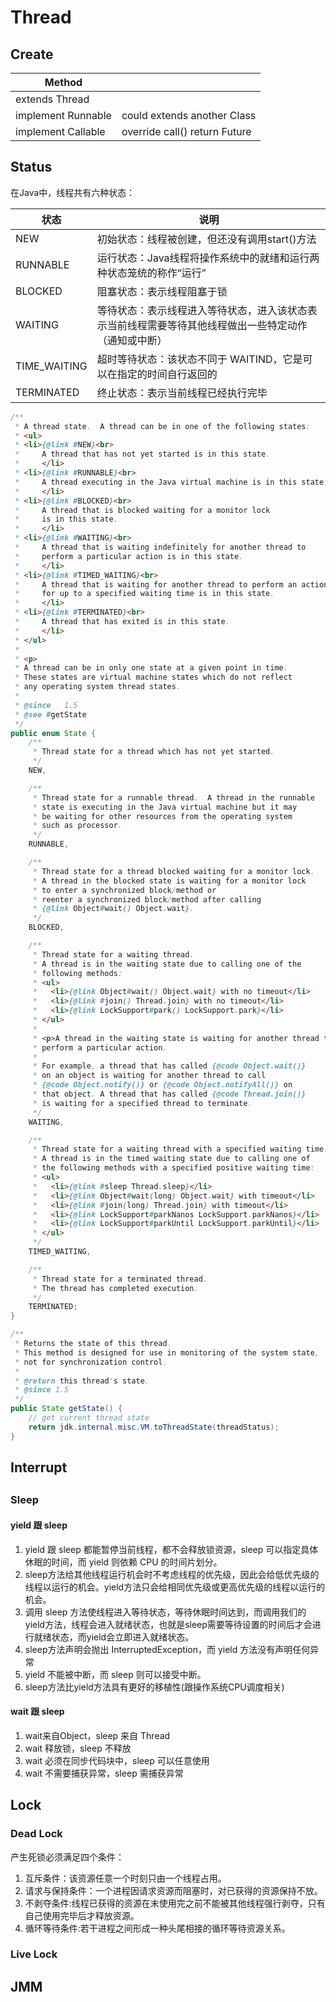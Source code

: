 # Thread



## Create



| Method             |                               |
| ------------------ | ----------------------------- |
| extends Thread     |                               |
| implement Runnable | could extends another Class   |
| implement Callable | override call() return Future |



## Status

在Java中，线程共有六种状态：

| 状态         | 说明                                                         |
| ------------ | ------------------------------------------------------------ |
| NEW          | 初始状态：线程被创建，但还没有调用start()方法                |
| RUNNABLE     | 运行状态：Java线程将操作系统中的就绪和运行两种状态笼统的称作“运行” |
| BLOCKED      | 阻塞状态：表示线程阻塞于锁                                   |
| WAITING      | 等待状态：表示线程进入等待状态，进入该状态表示当前线程需要等待其他线程做出一些特定动作（通知或中断） |
| TIME_WAITING | 超时等待状态：该状态不同于 WAITIND，它是可以在指定的时间自行返回的 |
| TERMINATED   | 终止状态：表示当前线程已经执行完毕                           |



```java
/**
 * A thread state.  A thread can be in one of the following states:
 * <ul>
 * <li>{@link #NEW}<br>
 *     A thread that has not yet started is in this state.
 *     </li>
 * <li>{@link #RUNNABLE}<br>
 *     A thread executing in the Java virtual machine is in this state.
 *     </li>
 * <li>{@link #BLOCKED}<br>
 *     A thread that is blocked waiting for a monitor lock
 *     is in this state.
 *     </li>
 * <li>{@link #WAITING}<br>
 *     A thread that is waiting indefinitely for another thread to
 *     perform a particular action is in this state.
 *     </li>
 * <li>{@link #TIMED_WAITING}<br>
 *     A thread that is waiting for another thread to perform an action
 *     for up to a specified waiting time is in this state.
 *     </li>
 * <li>{@link #TERMINATED}<br>
 *     A thread that has exited is in this state.
 *     </li>
 * </ul>
 *
 * <p>
 * A thread can be in only one state at a given point in time.
 * These states are virtual machine states which do not reflect
 * any operating system thread states.
 *
 * @since   1.5
 * @see #getState
 */
public enum State {
    /**
     * Thread state for a thread which has not yet started.
     */
    NEW,

    /**
     * Thread state for a runnable thread.  A thread in the runnable
     * state is executing in the Java virtual machine but it may
     * be waiting for other resources from the operating system
     * such as processor.
     */
    RUNNABLE,

    /**
     * Thread state for a thread blocked waiting for a monitor lock.
     * A thread in the blocked state is waiting for a monitor lock
     * to enter a synchronized block/method or
     * reenter a synchronized block/method after calling
     * {@link Object#wait() Object.wait}.
     */
    BLOCKED,

    /**
     * Thread state for a waiting thread.
     * A thread is in the waiting state due to calling one of the
     * following methods:
     * <ul>
     *   <li>{@link Object#wait() Object.wait} with no timeout</li>
     *   <li>{@link #join() Thread.join} with no timeout</li>
     *   <li>{@link LockSupport#park() LockSupport.park}</li>
     * </ul>
     *
     * <p>A thread in the waiting state is waiting for another thread to
     * perform a particular action.
     *
     * For example, a thread that has called {@code Object.wait()}
     * on an object is waiting for another thread to call
     * {@code Object.notify()} or {@code Object.notifyAll()} on
     * that object. A thread that has called {@code Thread.join()}
     * is waiting for a specified thread to terminate.
     */
    WAITING,

    /**
     * Thread state for a waiting thread with a specified waiting time.
     * A thread is in the timed waiting state due to calling one of
     * the following methods with a specified positive waiting time:
     * <ul>
     *   <li>{@link #sleep Thread.sleep}</li>
     *   <li>{@link Object#wait(long) Object.wait} with timeout</li>
     *   <li>{@link #join(long) Thread.join} with timeout</li>
     *   <li>{@link LockSupport#parkNanos LockSupport.parkNanos}</li>
     *   <li>{@link LockSupport#parkUntil LockSupport.parkUntil}</li>
     * </ul>
     */
    TIMED_WAITING,

    /**
     * Thread state for a terminated thread.
     * The thread has completed execution.
     */
    TERMINATED;
}

/**
 * Returns the state of this thread.
 * This method is designed for use in monitoring of the system state,
 * not for synchronization control.
 *
 * @return this thread's state.
 * @since 1.5
 */
public State getState() {
    // get current thread state
    return jdk.internal.misc.VM.toThreadState(threadStatus);
}
```



## Interrupt





## 

### Sleep

#### yield 跟 sleep 

1. yield 跟 sleep 都能暂停当前线程，都不会释放锁资源，sleep 可以指定具体休眠的时间，而 yield 则依赖 CPU 的时间片划分。
2. sleep方法给其他线程运行机会时不考虑线程的优先级，因此会给低优先级的线程以运行的机会。yield方法只会给相同优先级或更高优先级的线程以运行的机会。
3. 调用 sleep 方法使线程进入等待状态，等待休眠时间达到，而调用我们的 yield方法，线程会进入就绪状态，也就是sleep需要等待设置的时间后才会进行就绪状态，而yield会立即进入就绪状态。
4. sleep方法声明会抛出 InterruptedException，而 yield 方法没有声明任何异常
5. yield 不能被中断，而 sleep 则可以接受中断。
6. sleep方法比yield方法具有更好的移植性(跟操作系统CPU调度相关)

#### wait 跟 sleep 

1. wait来自Object，sleep 来自 Thread
2. wait 释放锁，sleep 不释放
3. wait 必须在同步代码块中，sleep 可以任意使用
4. wait 不需要捕获异常，sleep 需捕获异常





## Lock

### Dead Lock



产生死锁必须满足四个条件：

1. 互斥条件：该资源任意⼀个时刻只由⼀个线程占⽤。
2. 请求与保持条件：⼀个进程因请求资源⽽阻塞时，对已获得的资源保持不放。
3. 不剥夺条件:线程已获得的资源在末使⽤完之前不能被其他线程强⾏剥夺，只有⾃⼰使⽤完毕后才释放资源。
4. 循环等待条件:若⼲进程之间形成⼀种头尾相接的循环等待资源关系。






### Live Lock



## JMM

